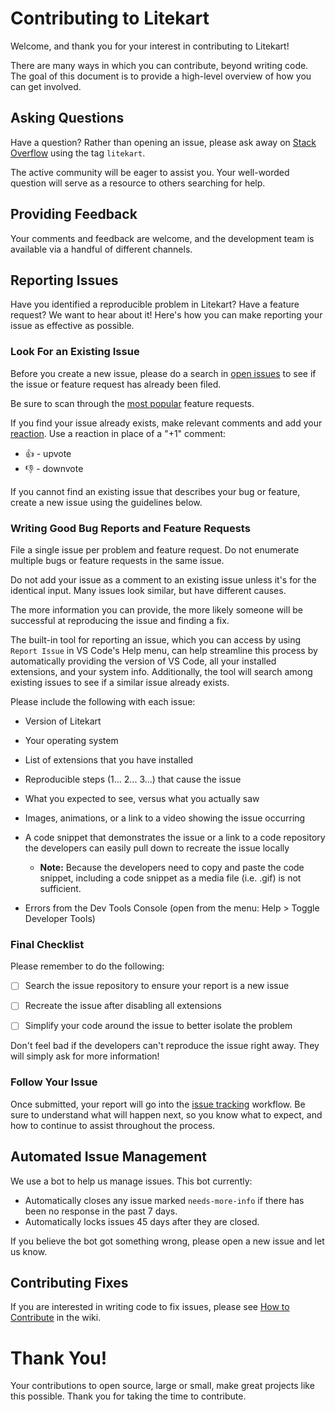 # Contributing to Litekart

Welcome, and thank you for your interest in contributing to Litekart!

There are many ways in which you can contribute, beyond writing code. The goal of this document is to provide a high-level overview of how you can get involved.

## Asking Questions

Have a question? Rather than opening an issue, please ask away on [Stack Overflow](https://stackoverflow.com/questions/tagged/litekart) using the tag `litekart`.

The active community will be eager to assist you. Your well-worded question will serve as a resource to others searching for help.

## Providing Feedback

Your comments and feedback are welcome, and the development team is available via a handful of different channels.

## Reporting Issues

Have you identified a reproducible problem in Litekart? Have a feature request? We want to hear about it! Here's how you can make reporting your issue as effective as possible.

### Look For an Existing Issue

Before you create a new issue, please do a search in [open issues](https://github.com/itswadesh/facebook-redesign/issues) to see if the issue or feature request has already been filed.

Be sure to scan through the [most popular](https://github.com/itswadesh/facebook-redesign/issues?q=is%3Aopen+is%3Aissue+label%3Afeature-request+sort%3Areactions-%2B1-desc) feature requests.

If you find your issue already exists, make relevant comments and add your [reaction](https://github.com/blog/2119-add-reactions-to-pull-requests-issues-and-comments). Use a reaction in place of a "+1" comment:

- 👍 - upvote
- 👎 - downvote

If you cannot find an existing issue that describes your bug or feature, create a new issue using the guidelines below.

### Writing Good Bug Reports and Feature Requests

File a single issue per problem and feature request. Do not enumerate multiple bugs or feature requests in the same issue.

Do not add your issue as a comment to an existing issue unless it's for the identical input. Many issues look similar, but have different causes.

The more information you can provide, the more likely someone will be successful at reproducing the issue and finding a fix.

The built-in tool for reporting an issue, which you can access by using `Report Issue` in VS Code's Help menu, can help streamline this process by automatically providing the version of VS Code, all your installed extensions, and your system info. Additionally, the tool will search among existing issues to see if a similar issue already exists.

Please include the following with each issue:

- Version of Litekart

- Your operating system

- List of extensions that you have installed

- Reproducible steps (1... 2... 3...) that cause the issue

- What you expected to see, versus what you actually saw

- Images, animations, or a link to a video showing the issue occurring

- A code snippet that demonstrates the issue or a link to a code repository the developers can easily pull down to recreate the issue locally

  - **Note:** Because the developers need to copy and paste the code snippet, including a code snippet as a media file (i.e. .gif) is not sufficient.

- Errors from the Dev Tools Console (open from the menu: Help > Toggle Developer Tools)

### Final Checklist

Please remember to do the following:

- [ ] Search the issue repository to ensure your report is a new issue

- [ ] Recreate the issue after disabling all extensions

- [ ] Simplify your code around the issue to better isolate the problem

Don't feel bad if the developers can't reproduce the issue right away. They will simply ask for more information!

### Follow Your Issue

Once submitted, your report will go into the [issue tracking](https://github.com/itswadesh/facebook-redesign/wiki/Issue-Tracking) workflow. Be sure to understand what will happen next, so you know what to expect, and how to continue to assist throughout the process.

## Automated Issue Management

We use a bot to help us manage issues. This bot currently:

- Automatically closes any issue marked `needs-more-info` if there has been no response in the past 7 days.
- Automatically locks issues 45 days after they are closed.

If you believe the bot got something wrong, please open a new issue and let us know.

## Contributing Fixes

If you are interested in writing code to fix issues,
please see [How to Contribute](https://github.com/itswadesh/facebook-redesign/wiki/How-to-Contribute) in the wiki.

# Thank You!

Your contributions to open source, large or small, make great projects like this possible. Thank you for taking the time to contribute.
